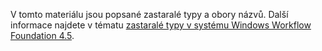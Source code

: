 V tomto materiálu jsou popsané zastaralé typy a obory názvů. Další informace najdete v tématu [zastaralé typy v systému Windows Workflow Foundation 4.5](http://aka.ms/wfdeprecatedtypes).